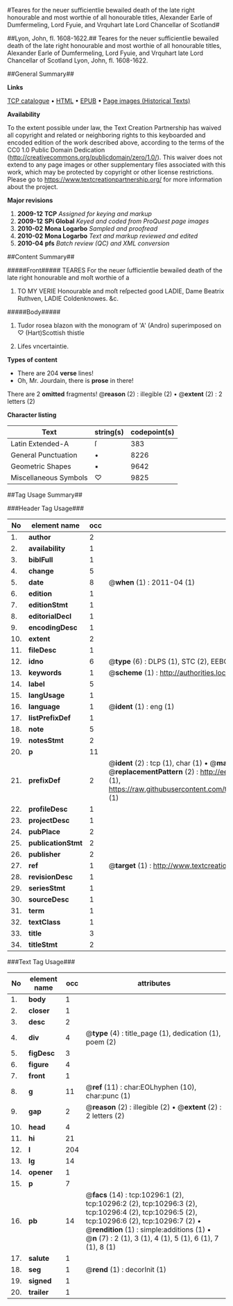 #Teares for the neuer sufficientlie bewailed death of the late right honourable and most worthie of all honourable titles, Alexander Earle of Dumfermeling, Lord Fyuie, and Vrquhart late Lord Chancellar of Scotland#

##Lyon, John, fl. 1608-1622.##
Teares for the neuer sufficientlie bewailed death of the late right honourable and most worthie of all honourable titles, Alexander Earle of Dumfermeling, Lord Fyuie, and Vrquhart late Lord Chancellar of Scotland
Lyon, John, fl. 1608-1622.

##General Summary##

**Links**

[TCP catalogue](http://www.ota.ox.ac.uk/tcp/)  • 
[HTML](http://tei.it.ox.ac.uk/tcp/Texts-HTML/free/A06/A06665.html)  • 
[EPUB](http://tei.it.ox.ac.uk/tcp/Texts-EPUB/free/A06/A06665.epub) • 
[Page images (Historical Texts)](https://historicaltexts.jisc.ac.uk/eebo-99845399e)

**Availability**

To the extent possible under law, the Text Creation Partnership has waived all copyright and related or neighboring rights to this keyboarded and encoded edition of the work described above, according to the terms of the CC0 1.0 Public Domain Dedication (http://creativecommons.org/publicdomain/zero/1.0/). This waiver does not extend to any page images or other supplementary files associated with this work, which may be protected by copyright or other license restrictions. Please go to https://www.textcreationpartnership.org/ for more information about the project.

**Major revisions**

1. __2009-12__ __TCP__ *Assigned for keying and markup*
1. __2009-12__ __SPi Global__ *Keyed and coded from ProQuest page images*
1. __2010-02__ __Mona Logarbo__ *Sampled and proofread*
1. __2010-02__ __Mona Logarbo__ *Text and markup reviewed and edited*
1. __2010-04__ __pfs__ *Batch review (QC) and XML conversion*

##Content Summary##

#####Front#####
TEARES For the neuer ſufficientlie bewailed death of the late right honourable and moſt worthie of a
1. TO MY VERIE Honourable and moſt reſpected good LADIE, Dame Beatrix Ruthven, LADIE Coldenknowes. &c.

#####Body#####

1. Tudor rosea blazon with the monogram of 'A' (Andro) superimposed on ♡ (Hart)Scottish thistle

1. Lifes vncertaintie.

**Types of content**

  * There are 204 **verse** lines!
  * Oh, Mr. Jourdain, there is **prose** in there!

There are 2 **omitted** fragments! 
 @__reason__ (2) : illegible (2)  •  @__extent__ (2) : 2 letters (2)

**Character listing**


|Text|string(s)|codepoint(s)|
|---|---|---|
|Latin Extended-A|ſ|383|
|General Punctuation|•|8226|
|Geometric Shapes|▪|9642|
|Miscellaneous Symbols|♡|9825|

##Tag Usage Summary##

###Header Tag Usage###

|No|element name|occ|attributes|
|---|---|---|---|
|1.|__author__|2||
|2.|__availability__|1||
|3.|__biblFull__|1||
|4.|__change__|5||
|5.|__date__|8| @__when__ (1) : 2011-04 (1)|
|6.|__edition__|1||
|7.|__editionStmt__|1||
|8.|__editorialDecl__|1||
|9.|__encodingDesc__|1||
|10.|__extent__|2||
|11.|__fileDesc__|1||
|12.|__idno__|6| @__type__ (6) : DLPS (1), STC (2), EEBO-CITATION (1), PROQUEST (1), VID (1)|
|13.|__keywords__|1| @__scheme__ (1) : http://authorities.loc.gov/ (1)|
|14.|__label__|5||
|15.|__langUsage__|1||
|16.|__language__|1| @__ident__ (1) : eng (1)|
|17.|__listPrefixDef__|1||
|18.|__note__|5||
|19.|__notesStmt__|2||
|20.|__p__|11||
|21.|__prefixDef__|2| @__ident__ (2) : tcp (1), char (1)  •  @__matchPattern__ (2) : ([0-9\-]+):([0-9IVX]+) (1), (.+) (1)  •  @__replacementPattern__ (2) : http://eebo.chadwyck.com/downloadtiff?vid=$1&page=$2 (1), https://raw.githubusercontent.com/textcreationpartnership/Texts/master/tcpchars.xml#$1 (1)|
|22.|__profileDesc__|1||
|23.|__projectDesc__|1||
|24.|__pubPlace__|2||
|25.|__publicationStmt__|2||
|26.|__publisher__|2||
|27.|__ref__|1| @__target__ (1) : http://www.textcreationpartnership.org/docs/. (1)|
|28.|__revisionDesc__|1||
|29.|__seriesStmt__|1||
|30.|__sourceDesc__|1||
|31.|__term__|1||
|32.|__textClass__|1||
|33.|__title__|3||
|34.|__titleStmt__|2||


###Text Tag Usage###

|No|element name|occ|attributes|
|---|---|---|---|
|1.|__body__|1||
|2.|__closer__|1||
|3.|__desc__|2||
|4.|__div__|4| @__type__ (4) : title_page (1), dedication (1), poem (2)|
|5.|__figDesc__|3||
|6.|__figure__|4||
|7.|__front__|1||
|8.|__g__|11| @__ref__ (11) : char:EOLhyphen (10), char:punc (1)|
|9.|__gap__|2| @__reason__ (2) : illegible (2)  •  @__extent__ (2) : 2 letters (2)|
|10.|__head__|4||
|11.|__hi__|21||
|12.|__l__|204||
|13.|__lg__|14||
|14.|__opener__|1||
|15.|__p__|7||
|16.|__pb__|14| @__facs__ (14) : tcp:10296:1 (2), tcp:10296:2 (2), tcp:10296:3 (2), tcp:10296:4 (2), tcp:10296:5 (2), tcp:10296:6 (2), tcp:10296:7 (2)  •  @__rendition__ (1) : simple:additions (1)  •  @__n__ (7) : 2 (1), 3 (1), 4 (1), 5 (1), 6 (1), 7 (1), 8 (1)|
|17.|__salute__|1||
|18.|__seg__|1| @__rend__ (1) : decorInit (1)|
|19.|__signed__|1||
|20.|__trailer__|1||
